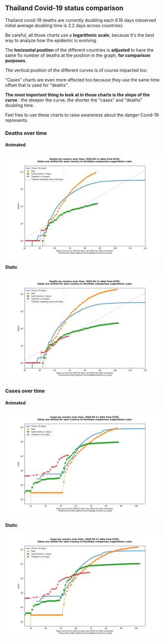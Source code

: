 ## Thailand Covid-19 status comparison 

Thailand covid-19 deaths are currently doubling each 6.16 days (observed initial average doubling time is 2.2 days across countries).



Be careful, all those charts use a **logarithmic scale**, because it's the best way to analyze how the epidemic is evolving.
 
The **horizontal position** of the different countries is **adjusted** to have the same fix number of deaths at the position in the graph, **for comparison purposes**.

The vertical position of the different curves is of course impacted too.

"Cases" charts are even more affected too because they use the same time offset that is used for "deaths".

**The most important thing to look at in those charts is the slope of the curve** : the steeper the curve, the shorter the "cases" and "deaths" doubling time.

Feel free to use these charts to raise awareness about the danger Covid-19 represents. 


 
### Deaths over time
 
#### Animated
![Thailand covid-19 deaths animated chart](https://raw.githubusercontent.com/madlag/coronavirus_study/master/notebooks/graphs/2020-04-11/countries/Thailand/2020-04-11_Thailand_deaths.gif "Thailand covid-19 deaths animated chart")   
 
#### Static
![Thailand covid-19 deaths static chart](https://raw.githubusercontent.com/madlag/coronavirus_study/master/notebooks/graphs/2020-04-11/countries/Thailand/2020-04-11_Thailand_deaths.png "Thailand covid-19 deaths static chart")   

 
### Cases over time
 
#### Animated
![Thailand covid-19 cases animated chart](https://raw.githubusercontent.com/madlag/coronavirus_study/master/notebooks/graphs/2020-04-11/countries/Thailand/2020-04-11_Thailand_cases.gif "Thailand covid-19 cases animated chart")   
 
#### Static
![Thailand covid-19 cases static chart](https://raw.githubusercontent.com/madlag/coronavirus_study/master/notebooks/graphs/2020-04-11/countries/Thailand/2020-04-11_Thailand_cases.png "Thailand covid-19 cases static chart")   

